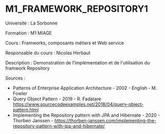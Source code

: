 # M1_FRAMEWORK_REPOSITORY1


Université : La Sorbonne

Formation : M1 MIAGE

Cours : Framworks, composants métiers et Web service

Responsable du cours : Nicolas Herbaut

Description : Demonstration de l'implémentation et de l'utilisation du framwork Repository 

Sources : 

- Patterns of Enterprise Application Architecture - 2002 - English - M. Fowler
- Query Object Pattern - 2019 - R. Fadatare https://www.sourcecodeexamples.net/2018/04/query-object-pattern.html
- Implementing the Repository pattern with JPA and Hibernate - 2020 - Thorben Janssen - https://thorben-janssen.com/implementing-the-repository-pattern-with-jpa-and-hibernate/
